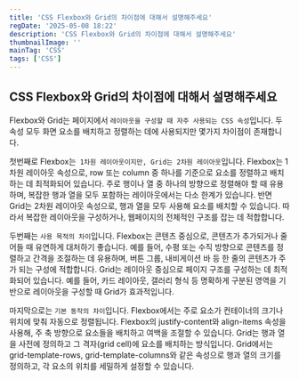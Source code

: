 ```yaml
---
title: 'CSS Flexbox와 Grid의 차이점에 대해서 설명해주세요'
regDate: '2025-05-08 18:22'
description: 'CSS Flexbox와 Grid의 차이점에 대해서 설명해주세요'
thumbnailImage: ''
mainTag: 'CSS'
tags: ['CSS']
---
```


## CSS Flexbox와 Grid의 차이점에 대해서 설명해주세요

Flexbox와 Grid는 페이지에서 `레이아웃을 구성할 때 자주 사용되는 CSS 속성`입니다. 두 속성 모두 화면 요소를 배치하고 정렬하는 데에 사용되지만 몇가지 차이점이 존재합니다.

첫번째로 Flexbox는` 1차원 레이아웃이지만, Grid는 2차원 레이아웃`입니다.
Flexbox는 1차원 레이아웃 속성으로, row 또는 column 중 하나를 기준으로 요소를 정렬하고 배치하는 데 최적화되어 있습니다. 주로 행이나 열 중 하나의 방향으로 정렬해야 할 때 유용하며, 복잡한 행과 열을 모두 포함하는 레이아웃에서는 다소 한계가 있습니다.
반면 Grid는 2차원 레이아웃 속성으로, 행과 열을 모두 사용해 요소를 배치할 수 있습니다. 따라서 복잡한 레이아웃을 구성하거나, 웹페이지의 전체적인 구조를 잡는 데 적합합니다.

두번째는 `사용 목적의 차이`입니다.
Flexbox는 콘텐츠 중심으로, 콘텐츠가 추가되거나 줄어들 때 유연하게 대처하기 좋습니다. 예를 들어, 수평 또는 수직 방향으로 콘텐츠를 정렬하고 간격을 조절하는 데 유용하며, 버튼 그룹, 내비게이션 바 등 한 줄의 콘텐츠가 주가 되는 구성에 적합합니다.
Grid는 레이아웃 중심으로 페이지 구조를 구성하는 데 최적화되어 있습니다. 예를 들어, 카드 레이아웃, 갤러리 형식 등 명확하게 구분된 영역을 기반으로 레이아웃을 구성할 때 Grid가 효과적입니다.

마지막으로는 `기본 동작의 차이`입니다.
Flexbox에서는 주로 요소가 컨테이너의 크기나 위치에 맞춰 자동으로 정렬됩니다. Flexbox의 justify-content와 align-items 속성을 사용해, 주 축 방향으로 요소들을 배치하고 여백을 조절할 수 있습니다.
Grid는 행과 열을 사전에 정의하고 그 격자(grid cell)에 요소를 배치하는 방식입니다. Grid에서는 grid-template-rows, grid-template-columns와 같은 속성으로 행과 열의 크기를 정의하고, 각 요소의 위치를 세밀하게 설정할 수 있습니다.